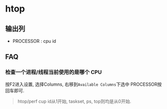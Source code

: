 # htop

## 输出列
- PROCESSOR : cpu id

## FAQ
### 检查一个进程/线程当前使用的是哪个 CPU
按F2进入设置, 选择Columns, 右移到`Available Columns`下选中 PROCESSOR按回车即可.

> htop/perf cup id从1开始, taskset, ps, top则均是从0开始.